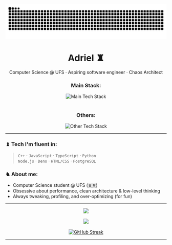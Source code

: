 <p align="center">
  <picture>
    <source media="(prefers-color-scheme: dark)" srcset="https://raw.githubusercontent.com/Linksyyy/Linksyyy/output/github-snake-dark.svg" />
    <source media="(prefers-color-scheme: light)" srcset="https://raw.githubusercontent.com/Linksyyy/Linksyyy/output/github-snake.svg" />
    <img alt="github-snake" src="https://raw.githubusercontent.com/Linksyyy/Linksyyy/output/github-snake.svg" />
  </picture>
</p>


<h1 align="center">Adriel ♜</h1>
<p align="center">Computer Science @ UFS · Aspiring software engineer · Chaos Architect</p>

<div align="center">
  <h3>Main Stack:</h3>
  <img src="https://skillicons.dev/icons?i=js,ts,cpp,c,python,nodejs,deno,bun,html,css,postgres,drizzle" alt="Main Tech Stack" /><br><br>
  
  <h3>Others:</h3>
  <img src="https://skillicons.dev/icons?i=arch,emacs,vscode,vim,visualstudio" alt="Other Tech Stack" />
</div>

---

### ♝ Tech I'm fluent in:
> `C++` · `JavaScript` · `TypeScript` · `Python`  
> `Node.js` · `Deno` · `HTML/CSS` · `PostgreSQL`

### ♞ About me:
- Computer Science student @ UFS (🇧🇷)
- Obsessive about performance, clean architecture & low-level thinking
- Always tweaking, profiling, and over-optimizing (for fun)
---

<p align="center">
  <img src="https://github-readme-stats.vercel.app/api?username=Linksyyy&theme=material-palenight&show_icons=true&hide_border=true&count_private=true">
</p>

<p align="center">
  <img src="https://github-readme-stats.vercel.app/api/top-langs/?username=Linksyyy&theme=material-palenight&show_icons=true&hide_border=true&layout=compact">
</p>
<p align="center">
  <a href="https://git.io/streak-stats"><img src="https://streak-stats.demolab.com?user=linksyyy&theme=material-palenight&hide_border=true&date_format=j%20M%5B%20Y%5D" alt="GitHub Streak" /></a>
</p>

---
  
